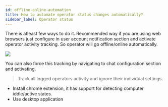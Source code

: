 ```yaml
---
id: offline-online-automation
title: How to automate operator status changes automatically?
sidebar_label: Operator status
---
```


There is atleast few ways to do it. Recommended way if you are using web browsers just configure in user account notification section and activate operator activity tracking. So operator will go offline/online automatically.

![](/img/operator-status.jpg)

You can also force this tracking by navigating to chat configuration section and activating.

> Track all logged operators activity and ignore their individual settings.

* Install chrome extension, it has support for detecting computer iddle/active states.
* Use desktop application